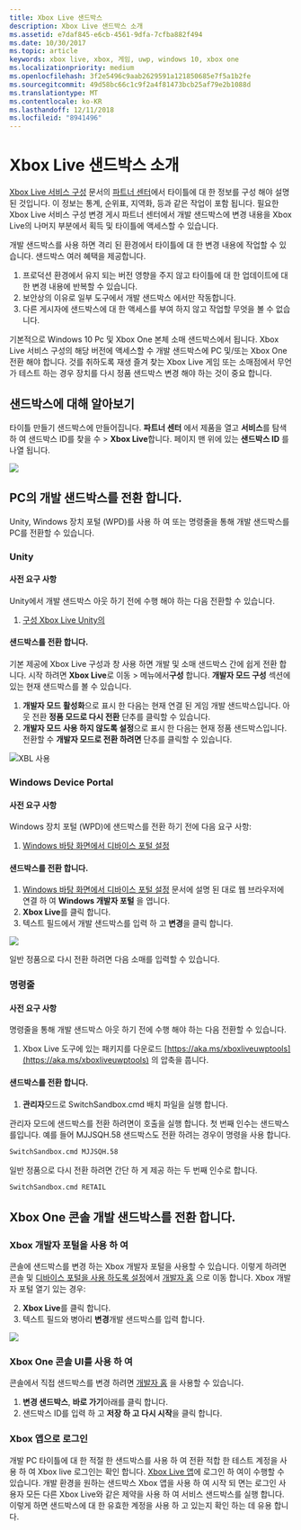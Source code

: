 ```yaml
---
title: Xbox Live 샌드박스
description: Xbox Live 샌드박스 소개
ms.assetid: e7daf845-e6cb-4561-9dfa-7cfba882f494
ms.date: 10/30/2017
ms.topic: article
keywords: xbox live, xbox, 게임, uwp, windows 10, xbox one
ms.localizationpriority: medium
ms.openlocfilehash: 3f2e5496c9aab2629591a121850685e7f5a1b2fe
ms.sourcegitcommit: 49d58bc66c1c9f2a4f81473bcb25af79e2b1088d
ms.translationtype: MT
ms.contentlocale: ko-KR
ms.lasthandoff: 12/11/2018
ms.locfileid: "8941496"
---
```

# <a name="xbox-live-sandboxes-introduction"></a>Xbox Live 샌드박스 소개

[Xbox Live 서비스 구성](xbox-live-service-configuration-creators.md) 문서의 [파트너 센터](https://partner.microsoft.com/dashboard)에서 타이틀에 대 한 정보를 구성 해야 설명 된 것입니다. 이 정보는 통계, 순위표, 지역화, 등과 같은 작업이 포함 됩니다. 필요한 Xbox Live 서비스 구성 변경 게시 파트너 센터에서 개발 샌드박스에 변경 내용을 Xbox Live의 나머지 부분에서 획득 및 타이틀에 액세스할 수 있습니다.

개발 샌드박스를 사용 하면 격리 된 환경에서 타이틀에 대 한 변경 내용에 작업할 수 있습니다. 샌드박스 여러 혜택을 제공합니다.

1. 프로덕션 환경에서 유지 되는 버전 영향을 주지 않고 타이틀에 대 한 업데이트에 대 한 변경 내용에 반복할 수 있습니다.
2. 보안상의 이유로 일부 도구에서 개발 샌드박스 에서만 작동합니다.
3. 다른 게시자에 샌드박스에 대 한 액세스를 부여 하지 않고 작업할 무엇을 볼 수 없습니다.

기본적으로 Windows 10 Pc 및 Xbox One 본체 소매 샌드박스에서 됩니다. Xbox Live 서비스 구성의 해당 버전에 액세스할 수 개발 샌드박스에 PC 및/또는 Xbox One 전환 해야 합니다. 것를 취하도록 재생 즐겨 찾는 Xbox Live 게임 또는 소매점에서 무언가 테스트 하는 경우 장치를 다시 정품 샌드박스 변경 해야 하는 것이 중요 합니다.

## <a name="finding-out-about-your-sandbox"></a>샌드박스에 대해 알아보기

타이틀 만들기 샌드박스에 만들어집니다. **파트너 센터** 에서 제품을 열고 **서비스**를 탐색 하 여 샌드박스 ID를 찾을 수 > **Xbox Live**합니다. 페이지 맨 위에 있는 **샌드박스 ID** 를 나열 됩니다.

![](../images/getting_started/devcenter_sandbox_id.png)

## <a name="switch-your-pcs-development-sandbox"></a>PC의 개발 샌드박스를 전환 합니다.
Unity, Windows 장치 포털 (WPD)를 사용 하 여 또는 명령줄을 통해 개발 샌드박스를 PC를 전환할 수 있습니다.

### <a name="unity"></a>Unity

#### <a name="prerequisites"></a>사전 요구 사항
Unity에서 개발 샌드박스 아웃 하기 전에 수행 해야 하는 다음 전환할 수 있습니다.

1. [구성 Xbox Live Unity의](configure-xbox-live-in-unity.md)

#### <a name="switch-sandboxes"></a>샌드박스를 전환 합니다.
기본 제공에 Xbox Live 구성과 창 사용 하면 개발 및 소매 샌드박스 간에 쉽게 전환 합니다. 시작 하려면 **Xbox Live**로 이동 > 메뉴에서**구성** 합니다. **개발자 모드 구성** 섹션에 있는 현재 샌드박스를 볼 수 있습니다.

1. **개발자 모드** **활성화**으로 표시 한 다음는 현재 연결 된 게임 개발 샌드박스입니다. 아웃 전환 **정품 모드로 다시 전환** 단추를 클릭할 수 있습니다.
2. **개발자 모드** **사용 하지 않도록 설정**으로 표시 한 다음는 현재 정품 샌드박스입니다. 전환할 수 **개발자 모드로 전환 하려면** 단추를 클릭할 수 있습니다.

![XBL 사용](../images/unity/unity-xbl-dev-mode.PNG)

### <a name="windows-device-portal"></a>Windows Device Portal

#### <a name="prerequisites"></a>사전 요구 사항
Windows 장치 포털 (WPD)에 샌드박스를 전환 하기 전에 다음 요구 사항:

1. [Windows 바탕 화면에서 디바이스 포털 설정](https://msdn.microsoft.com/en-us/windows/uwp/debug-test-perf/device-portal-desktop)

#### <a name="switch-sandboxes"></a>샌드박스를 전환 합니다.

1. [Windows 바탕 화면에서 디바이스 포털 설정](https://msdn.microsoft.com/en-us/windows/uwp/debug-test-perf/device-portal-desktop) 문서에 설명 된 대로 웹 브라우저에 연결 하 여 **Windows 개발자 포털** 을 엽니다.
2. **Xbox Live**를 클릭 합니다.
3. 텍스트 필드에서 개발 샌드박스를 입력 하 고 **변경**을 클릭 합니다.

![](../images/getting_started/wdp_switch_sandbox.png)

일반 정품으로 다시 전환 하려면 다음 소매를 입력할 수 있습니다.

### <a name="command-line"></a>명령줄

#### <a name="prerequisites"></a>사전 요구 사항
명령줄을 통해 개발 샌드박스 아웃 하기 전에 수행 해야 하는 다음 전환할 수 있습니다.

1. Xbox Live 도구에 있는 패키지를 다운로드 [https://aka.ms/xboxliveuwptools](https://aka.ms/xboxliveuwptools) 의 압축을 풉니다.

#### <a name="switch-sandboxes"></a>샌드박스를 전환 합니다.
1. **관리자**모드로 SwitchSandbox.cmd 배치 파일을 실행 합니다.

관리자 모드에 샌드박스를 전환 하려면이 호출을 실행 합니다. 첫 번째 인수는 샌드박스를입니다. 예를 들어 MJJSQH.58 샌드박스도 전환 하려는 경우이 명령을 사용 합니다.

```cmd
SwitchSandbox.cmd MJJSQH.58
```

일반 정품으로 다시 전환 하려면 간단 하 게 제공 하는 두 번째 인수로 합니다.

```cmd
SwitchSandbox.cmd RETAIL
```

## <a name="switch-your-xbox-one-console-development-sandbox"></a>Xbox One 콘솔 개발 샌드박스를 전환 합니다.

### <a name="using-xbox-dev-portal"></a>Xbox 개발자 포털을 사용 하 여

콘솔에 샌드박스를 변경 하는 Xbox 개발자 포털을 사용할 수 있습니다. 이렇게 하려면 콘솔 및 [디바이스 포털을 사용 하도록 설정](https://docs.microsoft.com/windows/uwp/debug-test-perf/device-portal-xbox)에서 [개발자 홈](https://docs.microsoft.com/windows/uwp/xbox-apps/dev-home) 으로 이동 합니다. Xbox 개발자 포털 열기 있는 경우:

2. **Xbox Live**를 클릭 합니다.
3. 텍스트 필드와 병아리 **변경**개발 샌드박스를 입력 합니다.

![](../images/getting_started/xdp_switch_sandbox.png)

### <a name="using-xbox-one-console-ui"></a>Xbox One 콘솔 UI를 사용 하 여

콘솔에서 직접 샌드박스를 변경 하려면 [개발자 홈](https://docs.microsoft.com/windows/uwp/xbox-apps/dev-home) 을 사용할 수 있습니다.

1. **변경 샌드박스**, **바로 가기**아래를 클릭 합니다.
2. 샌드박스 ID를 입력 하 고 **저장 하 고 다시 시작**을 클릭 합니다.

### <a name="sign-in-with-the-xbox-app"></a>Xbox 앱으로 로그인

개발 PC 타이틀에 대 한 적절 한 샌드박스를 사용 하 여 전환 적합 한 테스트 계정을 사용 하 여 Xbox live 로그인는 확인 합니다. [Xbox Live 앱](https://www.xbox.com/en-US/xbox-app)에 로그인 하 여이 수행할 수 있습니다. 개발 환경을 원하는 샌드박스 Xbox 앱을 사용 하 여 시작 되 면는 로그인 사용자 모든 다른 Xbox Live와 같은 제약을 사용 하 여 서비스 샌드박스를 실행 합니다. 이렇게 하면 샌드박스에 대 한 유효한 계정을 사용 하 고 있는지 확인 하는 데 유용 합니다.
